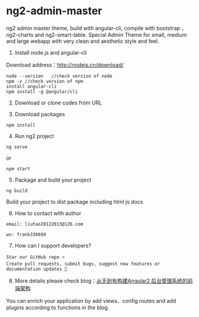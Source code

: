 # ng2-admin-master
ng2 admin master theme, build with angular-cli, compile with bootstrap 、ng2-charts and ng2-smart-table.
Special Admin Theme for small, medium and large webapp with very clean and aesthetic style and feel.


1. Install node.js and angular-cli

Download address：http://nodejs.cn/download/

```
node --version   //check version of node
npm -v //check version of npm
install angular-cli
npm install -g @angular/cli
```

2. Download or clone codes from URL


3. Download packages


```
npm install
```

4. Run ng2 project


```
ng serve
```

or

```
npm start
```

5. Package and build your project


```
ng build
```

Build your project to dist package including html js docs


6. How to contact with author


```
email: liutao20122013@126.com

wx: frank336699
```

7. How can I support developers?


```
Star our GitHub repo ⭐️
Create pull requests, submit bugs, suggest new features or documentation updates 🔧
```

8. More details please check blog：[从无到有构建Angular2 后台管理系统的前端架构](http://blog.csdn.net/franktaoge/article/details/60769501#0-qzone-1-62332-d020d2d2a4e8d1a374a433f596ad1440)

You can enrich your application by add views、config routes and add plugins according to functions in the blog.







